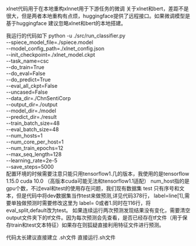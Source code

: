 xlnet代码用于在本地重构xlnnet用于下游任务的微调
关于xlnet和bert，差距不是很大，但是两者本地重构有点烦，huggingface提供了远程接口。如果微调模型是基于huggingface 建议忽略xlnet和bert的本地搭建。

我运行的代码如下
python -u ./src/run_classifier.py \
	--spiece_model_file=./spiece.model \
	--model_config_path=./xlnet_config.json \
	--init_checkpoint=./xlnet_model.ckpt \
	--task_name=csc \
	--do_train=True \
	--do_eval=False\
	--do_predict=True \
	--eval_all_ckpt=False \
	--uncased=False \
	--data_dir=./ChnSentiCorp \
	--output_dir=./output \
	--model_dir=./model \
	--predict_dir=./result \
	--train_batch_size=48 \
	--eval_batch_size=48 \
	--num_hosts=1 \
	--num_core_per_host=1 \
	--num_train_epochs=12 \
	--max_seq_length=128 \
	--learning_rate=2e-5 \
	--save_steps=5000 \
  配置环境的时候需要注意只能只用tensorflow1.几的版本，我使用的是tensorflow 1.15.0 cuda 10.0 （高版本cuda可能无法和tensorflow1.1适配）
  num_host指的是gpu个数，不过eval和test的使用存在问题，我们现有数据集 test 只有序号和文本，但是代码中将dev数据集当作test来做预测,详见代码378行，
  label=line[1],需要单独做预测时需要修改这里为 label= 0或者1.同时在116行，将eval_split,default改为test。
  如果连续运行两次预测发现结果没有变化，需要清空output文件夹下的tf文件。因为每次预测会先查看，是否已经存在tf文件（用于保存train和test文本特征）如果存在则狐疑直接利用特征文件进行预测。
   
   代码太长建议直接建立 .sh文件 直接运行.sh文件
   

  
